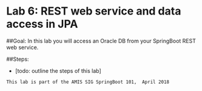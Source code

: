 # Lab 6: REST web service and data access in JPA


##Goal:
In this lab you will access an Oracle DB from your SpringBoot REST web service.

##Steps:
- [todo: outline the steps of this lab]



```
This lab is part of the AMIS SIG SpringBoot 101,  April 2018
```

